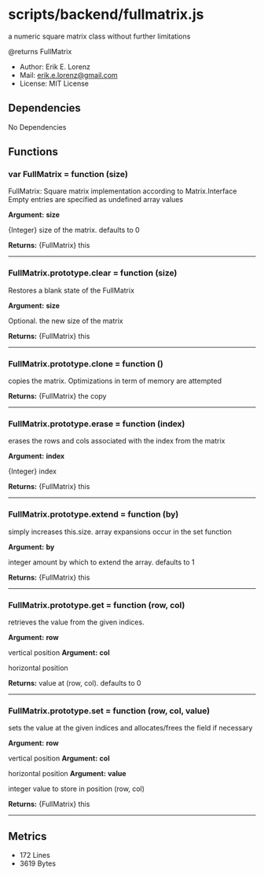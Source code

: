 # scripts/backend/fullmatrix.js


a numeric square matrix class without further limitations

@returns FullMatrix
* Author: Erik E. Lorenz 
* Mail: <erik.e.lorenz@gmail.com>
* License: MIT License


## Dependencies

No Dependencies

## Functions

###   var FullMatrix = function (size)
FullMatrix: Square matrix implementation according to Matrix.Interface
Empty entries are specified as undefined array values

**Argument:** **size**

{Integer} size of the matrix. defaults to 0

**Returns:** {FullMatrix} this

---


###   FullMatrix.prototype.clear = function (size)
Restores a blank state of the FullMatrix

**Argument:** **size**

Optional. the new size of the matrix

**Returns:** {FullMatrix} this

---


###   FullMatrix.prototype.clone = function ()
copies the matrix. Optimizations in term of memory are attempted


**Returns:** {FullMatrix} the copy

---


###   FullMatrix.prototype.erase = function (index)
erases the rows and cols associated with the index from the matrix

**Argument:** **index**

{Integer} index

**Returns:** {FullMatrix} this

---


###   FullMatrix.prototype.extend = function (by)
simply increases this.size. array expansions occur in the set function

**Argument:** **by**

integer amount by which to extend the array. defaults to 1

**Returns:** {FullMatrix} this

---


###   FullMatrix.prototype.get = function (row, col)
retrieves the value from the given indices.

**Argument:** **row**

vertical position
**Argument:** **col**

horizontal position

**Returns:** value at (row, col). defaults to 0

---


###   FullMatrix.prototype.set = function (row, col, value)
sets the value at the given indices and allocates/frees the field if
necessary

**Argument:** **row**

vertical position
**Argument:** **col**

horizontal position
**Argument:** **value**

integer value to store in position (row, col)

**Returns:** {FullMatrix} this

---

## Metrics

* 172 Lines
* 3619 Bytes

